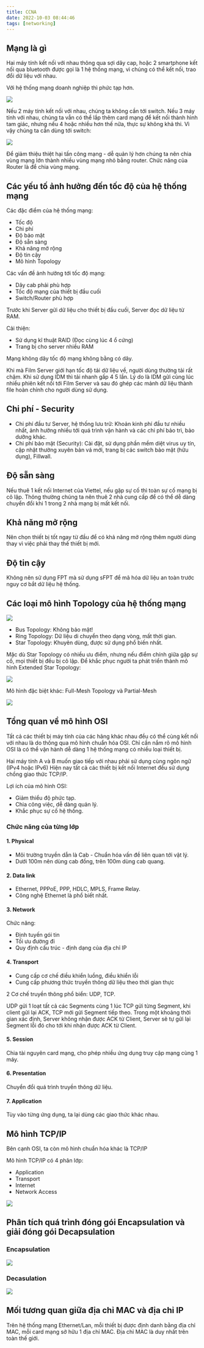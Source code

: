```yaml
---
title: CCNA
date: 2022-10-03 08:44:46
tags: [networking]
---
```


## Mạng là gì

Hai máy tính kết nối với nhau thông qua sợi dây cap, hoặc 2 smartphone kết nối qua bluetooth được gọi là 1 hệ thống mạng, vì chúng có thể kết nối, trao đổi dữ liệu với nhau.

Với hệ thống mạng doanh nghiệp thì phức tạp hơn.

![](/images/CCNAPost/Screenshot_1.png)

Nếu 2 máy tính kết nối với nhau, chúng ta không cần tới switch. Nếu 3 máy tính với nhau, chúng ta vẫn có thể lắp thêm card mạng để kết nối thành hình tam giác, nhưng nếu 4 hoặc nhiều hơn thế nữa, thực sự không khả thi. Vì vậy chúng ta cần dùng tới switch:

![](/images/CCNAPost/Screenshot_2.png)

Để giảm thiệu thiệt hại tấn công mạng - dễ quản lý hơn chúng ta nên chia vùng mạng lớn thành nhiều vùng mạng nhỏ bằng router. Chức năng của Router là để chia vùng mạng.

## Các yếu tố ảnh hưởng đến tốc độ của hệ thống mạng

Các đặc điểm của hệ thống mạng:
- Tốc độ
- Chi phí
- Độ bảo mật
- Độ sẵn sàng
- Khả năng mở rộng
- Độ tin cậy
- Mô hình Topology

Các vấn đề ảnh hưởng tới tốc độ mạng:

- Dây cab phải phù hợp
- Tốc độ mạng của thiết bị đầu cuối
- Switch/Router phù hợp

Trước khi Server gửi dữ liệu cho thiết bị đầu cuối, Server đọc dữ liệu từ RAM.

Cải thiện:

- Sử dụng kĩ thuật RAID (Đọc cùng lúc 4 ổ cứng)
- Trang bị cho server nhiều RAM

Mạng không dây tốc độ mạng không bằng có dây.

Khi mà Film Server giới hạn tốc độ tải dữ liệu về, người dùng thường tải rất chậm. Khi sử dụng IDM thì tải nhanh gấp 4 5 lần.
Lý do là IDM gửi cùng lúc nhiều phiên kết nối tới Film Server và sau đó ghép các mảnh dữ liệu thành file hoàn chỉnh cho người dùng sử dụng. 

## Chi phí - Security

* Chi phí đầu tư Server, hệ thống lưu trữ: Khoản kinh phí đầu tư nhiều nhất, ảnh hưởng nhiều tới quá trình vận hành và các chi phí bảo trì, bảo dưỡng khác.
* Chi phí bảo mật (Security): Cài đặt, sử dụng phần mềm diệt virus uy tín, cập nhật thường xuyên bản vá mới, trang bị các switch bảo mật (hữu dụng), Fillwall.

## Độ sẵn sàng

Nếu thuê 1 kết nối Internet của Viettel, nếu gặp sự cố thì toàn sự cố mạng bị cô lập. Thông thường chúng ta nên thuê 2 nhà cung cấp để có thể dễ dàng chuyển đổi khi 1 trong 2 nhà mạng bị mất kết nối.

## Khả năng mở rộng

Nên chọn thiết bị tốt ngay từ đầu để có khả năng mở rộng thêm người dùng thay vì việc phải thay thế thiết bị mới.

## Độ tin cậy

Không nên sử dụng FPT mà sử dụng sFPT để mã hóa dữ liệu an toàn trước nguy cơ bắt dữ liệu hệ thống.

## Các loại mô hình Topology của hệ thống mạng

![](/images/CCNAPost/Screenshot_2.png)

- Bus Topology: Không bảo mật!
- Ring Topology: Dữ liệu di chuyển theo dạng vòng, mất thời gian.
- Star Topology: Khuyên dùng, được sử dụng phổ biến nhất.

Mặc dù Star Topology có nhiều ưu điểm, nhưng nếu điểm chính giữa gặp sự cố, mọi thiết bị đều bị cô lập. Để khắc phục người ta phát triển thành mô hình Extended Star Topology:

![](/images/CCNAPost/Screenshot_3.png)

Mô hình đặc biệt khác: Full-Mesh Topology và Partial-Mesh

![](/images/CCNAPost/Screenshot_4.png)

## Tổng quan về mô hình OSI

Tất cả các thiết bị máy tính của các hãng khác nhau đều có thể cùng kết nối với nhau là do thông qua mô hình chuẩn hóa OSI. Chỉ cần nắm rõ mô hình OSI là có thể vận hành dễ dàng 1 hệ thống mạng có nhiều loại thiết bị.

Hai máy tính A và B muốn giao tiếp với nhau phải sử dụng cùng ngôn ngữ (IPv4 hoặc IPv6)
Hiện nay tất cả các thiết bị kết nối Internet đều sử dụng chồng giao thức TCP/IP.

Lợi ích của mô hình OSI:
- Giảm thiểu độ phức tạp.
- Chia công việc, dễ dàng quản lý.
- Khắc phục sự cố hệ thống.

### Chức năng của từng lớp

#### 1. Physical

- Môi trường truyền dẫn là Cab - Chuẩn hóa vấn đề liên quan tới vật lý.
- Dưới 100m nên dùng cab đồng, trên 100m dùng cab quang.

#### 2. Data link

- Ethernet, PPPoE, PPP, HDLC, MPLS, Frame Relay.
- Công nghệ Ethernet là phổ biết nhất.

#### 3. Network

Chức năng:
- Định tuyến gói tin
- Tối ưu đường đi
- Quy định cấu trúc - định dạng của địa chỉ IP

#### 4. Transport

- Cung cấp cơ chế điều khiển luồng, điều khiển lỗi
- Cung cấp phương thức truyền thông dữ liệu theo thời gian thực

2 Cơ chế truyền thông phổ biển: UDP, TCP.

UDP gửi 1 loạt tất cả các Segments cùng 1 lúc
TCP gửi từng Segment, khi client gửi lại ACK, TCP mới gửi Segment tiếp theo. Trong một khoảng thời gian xác định, Server không nhận được ACK từ Client, Server sẽ tự gửi lại Segment lỗi đó cho tới khi nhận được ACK từ Client.

#### 5. Session

Chia tài nguyên card mạng, cho phép nhiều ứng dụng truy cập mạng cùng 1 máy.

#### 6. Presentation

Chuyển đổi quá trình truyền thông dữ liệu.

#### 7. Application

Tùy vào từng ứng dụng, ta lại dùng các giao thức khác nhau.

## Mô hình TCP/IP

Bên cạnh OSI, ta còn mô hình chuẩn hóa khác là TCP/IP

Mô hình TCP/IP có 4 phân lớp:
- Application
- Transport
- Internet
- Network Access

![](/images/CCNAPost/Screenshot_6.png)

## Phân tích quá trình đóng gói Encapsulation và giải đóng gói Decapsulation

### Encapsulation

![](/images/CCNAPost/Screenshot_7.png)

### Decasulation

![](/images/CCNAPost/Screenshot_8.png)

## Mối tương quan giữa địa chỉ MAC và địa chỉ IP

Trên hệ thống mạng Ethernet/Lan, mỗi thiết bị được định danh bằng địa chỉ MAC, mỗi card mạng sở hữu 1 địa chỉ MAC. Địa chỉ MAC là duy nhất trên toàn thế giới.






